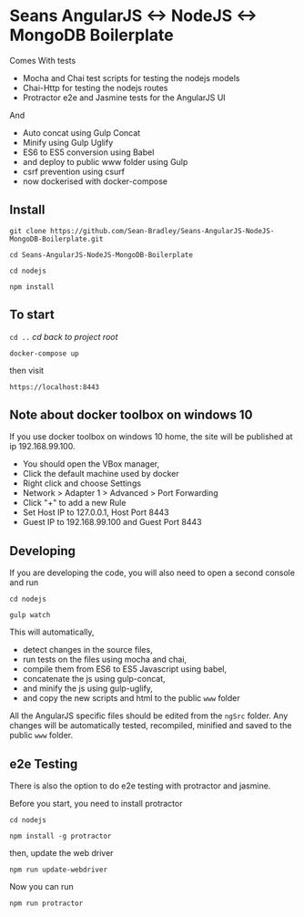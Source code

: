 # Seans AngularJS <-> NodeJS <-> MongoDB Boilerplate

Comes With tests
- Mocha and Chai test scripts for testing the nodejs models
- Chai-Http for testing the nodejs routes
- Protractor e2e and Jasmine tests for the AngularJS UI

And
- Auto concat using Gulp Concat
- Minify using Gulp Uglify
- ES6 to ES5 conversion using Babel
- and deploy to public www folder using Gulp
- csrf prevention using csurf
- now dockerised with docker-compose 

## Install

`git clone https://github.com/Sean-Bradley/Seans-AngularJS-NodeJS-MongoDB-Boilerplate.git`

`cd Seans-AngularJS-NodeJS-MongoDB-Boilerplate`

`cd nodejs`

`npm install`


## To start

`cd ..`  *cd back to project root*

`docker-compose up`

then visit

`https://localhost:8443`

## Note about docker toolbox on windows 10
If you use docker toolbox on windows 10 home, the site will be published at ip 192.168.99.100.
* You should open the VBox manager, 
* Click the default machine used by docker
* Right click and choose Settings 
* Network > Adapter 1 > Advanced > Port Forwarding
* Click "+" to add a new Rule
* Set Host IP to 127.0.0.1, Host Port 8443 
* Guest IP to 192.168.99.100 and Guest Port 8443

## Developing

If you are developing the code,
you will also need to open a second console and run 

`cd nodejs`

`gulp watch`

This will automatically,
- detect changes in the source files, 
- run tests on the files using mocha and chai,
- compile them from ES6 to ES5 Javascript using babel, 
- concatenate the js using gulp-concat,
- and minify the js using gulp-uglify,
- and copy the new scripts and html to the public `www` folder

All the AngularJS specific files should be edited from the `ngSrc` folder.
Any changes will be automatically tested, recompiled, minified and saved to the public `www` folder.

## e2e Testing

There is also the option to do e2e testing with protractor and jasmine.

Before you start, you need to install protractor

`cd nodejs`

`npm install -g protractor`

then, update the web driver

`npm run update-webdriver`

Now you can run

`npm run protractor`

